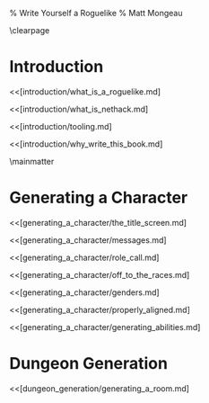% Write Yourself a Roguelike
% Matt Mongeau

\clearpage

# Introduction

<<[introduction/what_is_a_roguelike.md]

<<[introduction/what_is_nethack.md]

<<[introduction/tooling.md]

<<[introduction/why_write_this_book.md]

\mainmatter

# Generating a Character

<<[generating_a_character/the_title_screen.md]

<<[generating_a_character/messages.md]

<<[generating_a_character/role_call.md]

<<[generating_a_character/off_to_the_races.md]

<<[generating_a_character/genders.md]

<<[generating_a_character/properly_aligned.md]

<<[generating_a_character/generating_abilities.md]

# Dungeon Generation

<<[dungeon_generation/generating_a_room.md]
